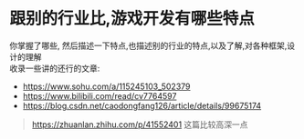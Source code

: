 # 跟别的行业比,游戏开发有哪些特点

你掌握了哪些, 然后描述一下特点,也描述别的行业的特点,以及了解,对各种框架,设计的理解 \
收录一些讲的还行的文章:

- https://www.sohu.com/a/115245103_502379
- https://www.bilibili.com/read/cv7764597
- https://blog.csdn.net/caodongfang126/article/details/99675174
> https://zhuanlan.zhihu.com/p/41552401 这篇比较高深一点